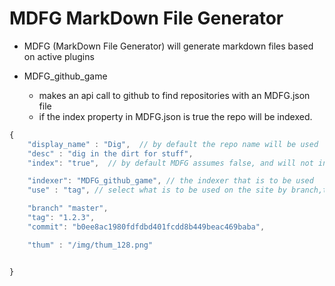 


# MDFG MarkDown File Generator 

* MDFG (MarkDown File Generator) will generate markdown files based on active plugins


* MDFG_github_game

    * makes an api call to github to find repositories with an MDFG.json file
    * if the index property in MDFG.json is true the repo will be indexed.



```js
{
    "display_name" : "Dig",  // by default the repo name will be used
    "desc" : "dig in the dirt for stuff",
    "index": "true",  // by default MDFG assumes false, and will not index the project

    "indexer": "MDFG_github_game", // the indexer that is to be used
    "use" : "tag", // select what is to be used on the site by branch,tag,or commit

    "branch" "master",
    "tag": "1.2.3",
    "commit": "b0ee8ac1980fdfdbd401fcdd8b449beac469baba",

    "thum" : "/img/thum_128.png"


}